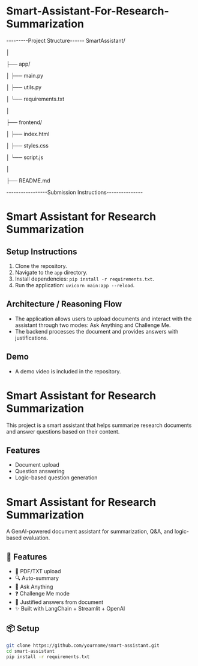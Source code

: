 # Smart-Assistant-For-Research-Summarization
---------Project Structure------
SmartAssistant/


│

├── app/

│   ├── main.py

│   ├── utils.py

│   └── requirements.txt


│

├── frontend/

│   ├── index.html

│   ├── styles.css

│   └── script.js


│

├── README.md


 -----------------Submission Instructions---------------
 # Smart Assistant for Research Summarization

## Setup Instructions
1. Clone the repository.
2. Navigate to the `app` directory.
3. Install dependencies: `pip install -r requirements.txt`.
4. Run the application: `uvicorn main:app --reload`.

## Architecture / Reasoning Flow
- The application allows users to upload documents and interact with the assistant through two modes: Ask Anything and Challenge Me.
- The backend processes the document and provides answers with justifications.

## Demo
- A demo video is included in the repository.


# Smart Assistant for Research Summarization

This project is a smart assistant that helps summarize research documents and answer questions based on their content.

## Features
- Document upload
- Question answering
- Logic-based question generation




# Smart Assistant for Research Summarization

A GenAI-powered document assistant for summarization, Q&A, and logic-based evaluation.

## 🚀 Features

- 📄 PDF/TXT upload
- 🔍 Auto-summary
- 🧠 Ask Anything
- ❓ Challenge Me mode
- 🧾 Justified answers from document
- ✨ Built with LangChain + Streamlit + OpenAI

## 📦 Setup

```bash
git clone https://github.com/yourname/smart-assistant.git
cd smart-assistant
pip install -r requirements.txt
